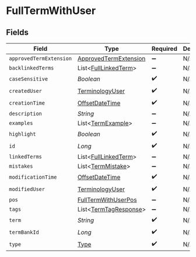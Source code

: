 # FullTermWithUser


## Fields

| Field                                                                                     | Type                                                                                      | Required                                                                                  | Description                                                                               |
| ----------------------------------------------------------------------------------------- | ----------------------------------------------------------------------------------------- | ----------------------------------------------------------------------------------------- | ----------------------------------------------------------------------------------------- |
| `approvedTermExtension`                                                                   | [ApprovedTermExtension](../../models/shared/ApprovedTermExtension.md)                     | :heavy_minus_sign:                                                                        | N/A                                                                                       |
| `backlinkedTerms`                                                                         | List<[FullLinkedTerm](../../models/shared/FullLinkedTerm.md)>                             | :heavy_minus_sign:                                                                        | N/A                                                                                       |
| `caseSensitive`                                                                           | *Boolean*                                                                                 | :heavy_check_mark:                                                                        | N/A                                                                                       |
| `createdUser`                                                                             | [TerminologyUser](../../models/shared/TerminologyUser.md)                                 | :heavy_check_mark:                                                                        | N/A                                                                                       |
| `creationTime`                                                                            | [OffsetDateTime](https://docs.oracle.com/javase/8/docs/api/java/time/OffsetDateTime.html) | :heavy_check_mark:                                                                        | N/A                                                                                       |
| `description`                                                                             | *String*                                                                                  | :heavy_minus_sign:                                                                        | N/A                                                                                       |
| `examples`                                                                                | List<[TermExample](../../models/shared/TermExample.md)>                                   | :heavy_minus_sign:                                                                        | N/A                                                                                       |
| `highlight`                                                                               | *Boolean*                                                                                 | :heavy_check_mark:                                                                        | N/A                                                                                       |
| `id`                                                                                      | *Long*                                                                                    | :heavy_check_mark:                                                                        | N/A                                                                                       |
| `linkedTerms`                                                                             | List<[FullLinkedTerm](../../models/shared/FullLinkedTerm.md)>                             | :heavy_minus_sign:                                                                        | N/A                                                                                       |
| `mistakes`                                                                                | List<[TermMistake](../../models/shared/TermMistake.md)>                                   | :heavy_minus_sign:                                                                        | N/A                                                                                       |
| `modificationTime`                                                                        | [OffsetDateTime](https://docs.oracle.com/javase/8/docs/api/java/time/OffsetDateTime.html) | :heavy_check_mark:                                                                        | N/A                                                                                       |
| `modifiedUser`                                                                            | [TerminologyUser](../../models/shared/TerminologyUser.md)                                 | :heavy_check_mark:                                                                        | N/A                                                                                       |
| `pos`                                                                                     | [FullTermWithUserPos](../../models/shared/FullTermWithUserPos.md)                         | :heavy_minus_sign:                                                                        | N/A                                                                                       |
| `tags`                                                                                    | List<[TermTagResponse](../../models/shared/TermTagResponse.md)>                           | :heavy_minus_sign:                                                                        | N/A                                                                                       |
| `term`                                                                                    | *String*                                                                                  | :heavy_check_mark:                                                                        | N/A                                                                                       |
| `termBankId`                                                                              | *Long*                                                                                    | :heavy_check_mark:                                                                        | N/A                                                                                       |
| `type`                                                                                    | [Type](../../models/shared/Type.md)                                                       | :heavy_check_mark:                                                                        | N/A                                                                                       |